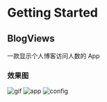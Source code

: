 # Getting Started

## BlogViews
一款显示个人博客访问人数的 App

### 效果图
![gif](http://image.joylau.cn/blog/Awtrix-preview-gif.gif)
![app](http://image.joylau.cn/blog/Awtrix-web-app.png)
![config](http://image.joylau.cn/blog/Awtrix-web-config.png)